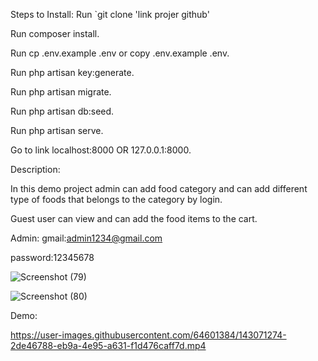 Steps to Install:
Run `git clone 'link projer github'

Run composer install.

Run cp .env.example .env or copy .env.example .env.

Run php artisan key:generate.

Run php artisan migrate.

Run php artisan db:seed.

Run php artisan serve.

Go to link localhost:8000 OR 127.0.0.1:8000.

Description:

In this demo project admin can add food category and can add different type of foods that belongs to the category by login.

Guest user can view and can add the food items to the cart.

Admin:
gmail:admin1234@gmail.com

password:12345678


![Screenshot (79)](https://user-images.githubusercontent.com/64601384/143071166-7c9d783b-a467-4504-a54e-03f719d3e802.png)


![Screenshot (80)](https://user-images.githubusercontent.com/64601384/143071188-1ef83ea2-45d4-4643-b33d-68719ab59b39.png)

Demo:



https://user-images.githubusercontent.com/64601384/143071274-2de46788-eb9a-4e95-a631-f1d476caff7d.mp4

